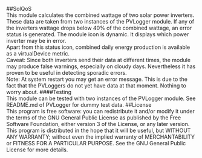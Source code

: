 ##SolQoS    
This module calculates the combined wattage of two solar power inverters. These data are taken from two instances of the PVLogger module. If any of the inverters wattage drops below 40% of the combined wattage, an error status is generated. The module icon is dynamic. It displays which power inverter may be in error.  
Apart from this status icon, combined daily energy production is available as a virtualDevice metric.  
Caveat: Since both inverters send their data at different times, the module may produce false warnings, especially on cloudy days. Nevertheless it has proven to be useful in detecting sporadic errors.  
Note: At system restart you may get an error message. This is due to the fact that the PVLoggers do not yet have data at that moment. Nothing to worry about.
####Testing    
This module can be tested with two instances of the PVLogger module. See README.md of PVLogger for dummy test data.
##License    
This program is free software: you can redistribute it and/or modify it under the terms of the GNU General Public License as published by the Free Software Foundation, either version 3 of the License, or any later version.    
This program is distributed in the hope that it will be useful, but WITHOUT ANY WARRANTY; without even the implied warranty of MERCHANTABILITY or FITNESS FOR A PARTICULAR PURPOSE. See the GNU General Public License for more details.    
